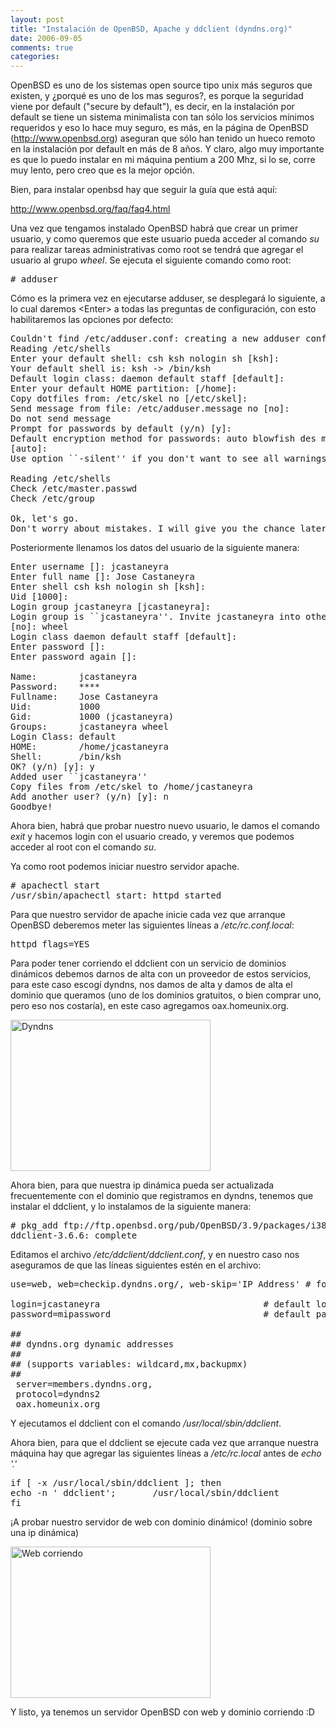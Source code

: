 ```yaml
---
layout: post
title: "Instalación de OpenBSD, Apache y ddclient (dyndns.org)"
date: 2006-09-05
comments: true
categories: 
---
```


OpenBSD es uno de los sistemas open source tipo unix más seguros que existen, y ¿porqué es uno de los mas seguros?, es porque la seguridad viene por default ("secure by default"), es decir, en la instalación por default se tiene un sistema minimalista con tan sólo los servicios mínimos requeridos y eso lo hace muy seguro, es más, en la página de OpenBSD (<a href="http://www.openbsd.org" title="OpenBSD">http://www.openbsd.org</a>) aseguran que sólo han tenido un hueco remoto en la instalación por default en más de 8 años. Y claro, algo muy importante es que lo puedo instalar en mi máquina pentium a 200 Mhz, si lo se, corre muy lento, pero creo que es la mejor opción.

Bien, para instalar openbsd hay que seguir la guía que está aquí:

<a href="http://www.openbsd.org/faq/faq4.html" title="OpenBSD faq 4">http://www.openbsd.org/faq/faq4.html</a>

Una vez que tengamos instalado OpenBSD habrá que crear un primer usuario, y como queremos que este usuario pueda acceder al comando <i>su</i> para realizar tareas administrativas como root se tendrá que agregar el usuario al grupo <i>wheel</i>. Se ejecuta el siguiente comando como root:
<pre># adduser</pre>
Cómo es la primera vez en ejecutarse adduser, se desplegará lo siguiente, a lo cual daremos &lt;Enter&gt; a todas las preguntas de configuración, con esto habilitaremos las opciones por defecto:
<pre>Couldn't find /etc/adduser.conf: creating a new adduser configuration file
Reading /etc/shells
Enter your default shell: csh ksh nologin sh [ksh]:
Your default shell is: ksh -&gt; /bin/ksh
Default login class: daemon default staff [default]:
Enter your default HOME partition: [/home]:
Copy dotfiles from: /etc/skel no [/etc/skel]:
Send message from file: /etc/adduser.message no [no]:
Do not send message
Prompt for passwords by default (y/n) [y]:
Default encryption method for passwords: auto blowfish des md5 old
[auto]:
Use option ``-silent'' if you don't want to see all warnings and questions.

Reading /etc/shells
Check /etc/master.passwd
Check /etc/group

Ok, let's go.
Don't worry about mistakes. I will give you the chance later to correct any input.</pre>
Posteriormente llenamos los datos del usuario de la siguiente manera:
<pre>Enter username []: jcastaneyra
Enter full name []: Jose Castaneyra
Enter shell csh ksh nologin sh [ksh]:
Uid [1000]:
Login group jcastaneyra [jcastaneyra]:
Login group is ``jcastaneyra''. Invite jcastaneyra into other groups: guest no
[no]: wheel
Login class daemon default staff [default]:
Enter password []:
Enter password again []:

Name:        jcastaneyra
Password:    ****
Fullname:    Jose Castaneyra
Uid:         1000
Gid:         1000 (jcastaneyra)
Groups:      jcastaneyra wheel
Login Class: default
HOME:        /home/jcastaneyra
Shell:       /bin/ksh
OK? (y/n) [y]: y
Added user ``jcastaneyra''
Copy files from /etc/skel to /home/jcastaneyra
Add another user? (y/n) [y]: n
Goodbye!</pre>
Ahora bien, habrá que probar nuestro nuevo usuario, le damos el comando <i>exit</i> y hacemos login con el usuario creado, y veremos que podemos acceder al root con el comando <i>su</i>.

Ya como root podemos iniciar nuestro servidor apache.
<pre># apachectl start
/usr/sbin/apachectl start: httpd started</pre>
Para que nuestro servidor de apache inicie cada vez que arranque OpenBSD deberemos meter las siguientes líneas a <i>/etc/rc.conf.local</i>:
<pre>httpd_flags=YES</pre>
Para poder tener corriendo el ddclient con un servicio de dominios dinámicos debemos darnos de alta con un proveedor de estos servicios, para este caso escogí dyndns, nos damos de alta y damos de alta el dominio que queramos (uno de los dominios gratuitos, o bien comprar uno, pero eso nos costaría), en este caso agregamos oax.homeunix.org.

<a href="http://img432.imageshack.us/img432/919/dyndnsmg5.jpg"><img src="http://img459.imageshack.us/img459/4291/dyndnszb6.jpg" alt="Dyndns" height="242" width="320" /></a>

Ahora bien, para que nuestra ip dinámica pueda ser actualizada frecuentemente con el dominio que registramos en dyndns, tenemos que instalar el ddclient, y lo instalamos de la siguiente manera:
<pre># pkg_add ftp://ftp.openbsd.org/pub/OpenBSD/3.9/packages/i386/ddclient-3.6.6.tgz
ddclient-3.6.6: complete</pre>
Editamos el archivo <i>/etc/ddclient/ddclient.conf</i>, y en nuestro caso nos aseguramos de que las líneas siguientes estén en el archivo:
<pre>use=web, web=checkip.dyndns.org/, web-skip='IP Address' # found after IP Address

login=jcastaneyra                               # default login
password=mipassword                             # default password

##
## dyndns.org dynamic addresses
##
## (supports variables: wildcard,mx,backupmx)
##
 server=members.dyndns.org,
 protocol=dyndns2
 oax.homeunix.org</pre>
Y ejecutamos el ddclient con el comando <i>/usr/local/sbin/ddclient</i>.

Ahora bien, para que el ddclient se ejecute cada vez que arranque nuestra máquina hay que agregar las siguientes líneas a <i>/etc/rc.local</i> antes de <i>echo '.'</i>
<pre>if [ -x /usr/local/sbin/ddclient ]; then
echo -n ' ddclient';       /usr/local/sbin/ddclient
fi</pre>
¡A probar nuestro servidor de web con dominio dinámico! (dominio sobre una ip dinámica)

<a href="http://img459.imageshack.us/img459/7516/apacheoaxpd8.jpg"><img src="http://img367.imageshack.us/img367/6486/apacheoaxcl1.jpg" alt="Web corriendo" height="242" width="320" /></a>

Y listo, ya tenemos un servidor OpenBSD con web y dominio corriendo :D

